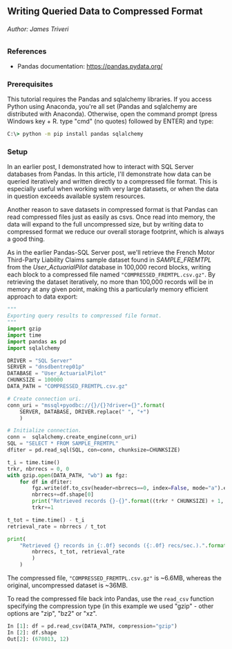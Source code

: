
## Writing Queried Data to Compressed Format
###### Author: James Triveri

### References 

* Pandas documentation: https://pandas.pydata.org/


### Prerequisites

This tutorial requires the Pandas and sqlalchemy libraries. If you access Python using Anaconda, you're all set (Pandas and sqlalchemy are distributed with Anaconda). Otherwise, open the command prompt (press Windows key + R. type "cmd" (no quotes) followed by ENTER) and type:

```cmd
C:\> python -m pip install pandas sqlalchemy
```

### Setup

In an earlier post, I demonstrated how to interact with SQL Server databases from Pandas. In this article, I'll demonstrate how data can be queried iteratively and written directly to a compressed file format. This is especially useful when working with very large datasets, or when the data in question exceeds available system resources. 

Another reason to save datasets in compressed format is that Pandas can read compressed files just as easily as csvs. 
Once read into memory, the data will expand to the full uncompressed size, but by writing data to compressed format we reduce our overall storage footprint, which is always a good thing. 

As in the earlier Pandas-SQL Server post, we'll retrieve the French Motor Third-Party Liability Claims sample dataset found in *SAMPLE_FREMTPL* from the *User_ActuarialPilot* database in 100,000 record blocks, writing each block to a compressed file named `"COMPRESSED_FREMTPL.csv.gz"`. By retrieving the dataset iteratively, no more than 100,000 records will be in memory at any given point, making this a particularly memory efficient approach to data export:


```python
"""
Exporting query results to compressed file format. 
"""
import gzip
import time
import pandas as pd
import sqlalchemy

DRIVER = "SQL Server"
SERVER = "dnsdbentrep01p"
DATABASE = "User_ActuarialPilot"
CHUNKSIZE = 100000
DATA_PATH = "COMPRESSED_FREMTPL.csv.gz"

# Create connection uri.
conn_uri = "mssql+pyodbc://{}/{}?driver={}".format(
    SERVER, DATABASE, DRIVER.replace(" ", "+")
    )

# Initialize connection.
conn =  sqlalchemy.create_engine(conn_uri)
SQL = "SELECT * FROM SAMPLE_FREMTPL"
dfiter = pd.read_sql(SQL, con=conn, chunksize=CHUNKSIZE)

t_i = time.time()
trkr, nbrrecs = 0, 0
with gzip.open(DATA_PATH, "wb") as fgz:
    for df in dfiter:
        fgz.write(df.to_csv(header=nbrrecs==0, index=False, mode="a").encode("utf-8"))
        nbrrecs+=df.shape[0]
        print("Retrieved records {}-{}".format((trkr * CHUNKSIZE) + 1, nbrrecs))
        trkr+=1

t_tot = time.time() - t_i
retrieval_rate = nbrrecs / t_tot

print(
    "Retrieved {} records in {:.0f} seconds ({:.0f} recs/sec.).".format(
        nbrrecs, t_tot, retrieval_rate
        )
    )       
```

The compressed file, `"COMPRESSED_FREMTPL.csv.gz"` is ~6.6MB, whereas the original, uncompressed dataset is ~36MB. 

To read the compressed file back into Pandas, use the `read_csv` function specifying the compression type (in this example we used "gzip" - other options are "zip", "bz2" or "xz". 


```python
In [1]: df = pd.read_csv(DATA_PATH, compression="gzip")
In [2]: df.shape
Out[2]: (678013, 12)
```
